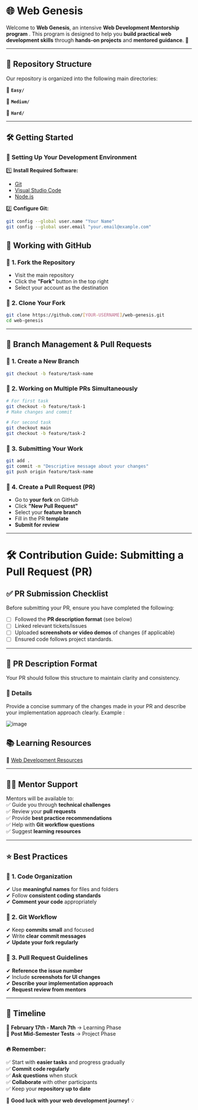 # 🌐 **Web Genesis**  

Welcome to **Web Genesis**, an intensive **Web Development Mentorship program** . This program is designed to help you **build practical web development skills** through **hands-on projects** and **mentored guidance**. 🚀  

---

## 📁 **Repository Structure**  

Our repository is organized into the following main directories:  

📂 **`Easy/`**

📂 **`Medium/`**

📂 **`Hard/`** 


---

## 🛠 **Getting Started**  

### 🔧 **Setting Up Your Development Environment**  

1️⃣ **Install Required Software:**  
- [Git](https://git-scm.com/downloads)  
- [Visual Studio Code](https://code.visualstudio.com/)  
- [Node.js](https://nodejs.org/)  

2️⃣ **Configure Git:**  
```bash
git config --global user.name "Your Name"
git config --global user.email "your.email@example.com"
```

## 🔗 **Working with GitHub**

### 🔹 **1. Fork the Repository**

- Visit the main repository
- Click the **"Fork"** button in the top right
- Select your account as the destination

### 🔹 **2. Clone Your Fork**

```bash
git clone https://github.com/[YOUR-USERNAME]/web-genesis.git
cd web-genesis
```

---

## 🌿 **Branch Management & Pull Requests**

### 🔹 **1. Create a New Branch**

```bash
git checkout -b feature/task-name
```

### 🔹 **2. Working on Multiple PRs Simultaneously**

```bash
# For first task
git checkout -b feature/task-1
# Make changes and commit

# For second task
git checkout main
git checkout -b feature/task-2
```

### 🔹 **3. Submitting Your Work**

```bash
git add .
git commit -m "Descriptive message about your changes"
git push origin feature/task-name
```

### 🔹 **4. Create a Pull Request (PR)**

- Go to **your fork** on GitHub
- Click **"New Pull Request"**
- Select your **feature branch**
- Fill in the PR **template**
- **Submit for review**

---
# 🛠 Contribution Guide: Submitting a Pull Request (PR)

## ✅ PR Submission Checklist  
Before submitting your PR, ensure you have completed the following:  
- [ ] Followed the **PR description format** (see below)  
- [ ] Linked relevant tickets/issues  
- [ ] Uploaded **screenshots or video demos** of changes (if applicable)  
- [ ] Ensured code follows project standards. 

---
## 📌 PR Description Format  
Your PR should follow this structure to maintain clarity and consistency.  

### 📝 Details  
Provide a concise summary of the changes made in your PR and describe your implementation approach clearly. 
Example :  

![image](https://github.com/user-attachments/assets/50cfc214-eebd-41bd-ad93-d0366244a88a)


## 📚 **Learning Resources**

📌 [Web Development Resources](https://docs.google.com/document/d/1EjpXPZTH2tsKZ1e9P-WPiEbPTiyijCskz2SOPQqMArQ/)

---

## 🧑‍🏫 **Mentor Support**

Mentors will be available to:  
✅ Guide you through **technical challenges**  
✅ Review your **pull requests**  
✅ Provide **best practice recommendations**  
✅ Help with **Git workflow questions**  
✅ Suggest **learning resources**

---

## ⭐ **Best Practices**

### 📂 **1. Code Organization**

✔ Use **meaningful names** for files and folders  
✔ Follow **consistent coding standards**  
✔ **Comment your code** appropriately

### 🔀 **2. Git Workflow**

✔ Keep **commits small** and focused  
✔ Write **clear commit messages**  
✔ **Update your fork regularly**

### 🔄 **3. Pull Request Guidelines**

✔ **Reference the issue number**  
✔ Include **screenshots for UI changes**  
✔ **Describe your implementation approach**  
✔ **Request review from mentors**

---

## 📅 **Timeline**

📆 **February 17th - March 7th** → Learning Phase  
📆 **Post Mid-Semester Tests** → Project Phase

### 🔥 **Remember:**

✅ Start with **easier tasks** and progress gradually  
✅ **Commit code regularly**  
✅ **Ask questions** when stuck  
✅ **Collaborate** with other participants  
✅ Keep your **repository up to date**

🚀 **Good luck with your web development journey!** 💡
